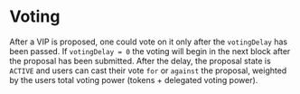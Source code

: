 # Voting
  After a VIP is proposed, one could vote on it only after the `votingDelay` has been passed. If `votingDelay = 0` the voting will begin in the next block after the proposal has been submitted. After the delay, the proposal state is `ACTIVE` and users can cast their vote `for` or `against`  the proposal, weighted by the users total voting power (tokens + delegated voting power).
